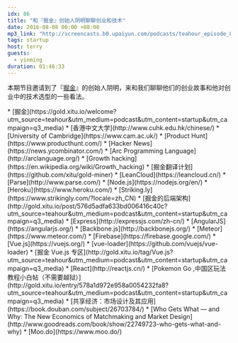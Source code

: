 ```yaml
---
idx: 86
title: "和『掘金』创始人阴明聊聊创业和技术"
date: 2016-08-08 00:00 +08:00
mp3_link: "http://screencasts.b0.upaiyun.com/podcasts/teahour_episode_86.mp3"
tags: startup
host: terry
guests:
  - yinming
duration: 01:46:33
---
```


本期节目邀请到了『[掘金](https://gold.xitu.io/welcome?utm_source=teahour&utm_medium=podcast&utm_content=startup&utm_campaign=q3_media)』的创始人阴明，来和我们聊聊他们的创业故事和他对创业中的技术选型的一些看法。

<section class="notes" markdown="1">
* [掘金](https://gold.xitu.io/welcome?utm_source=teahour&utm_medium=podcast&utm_content=startup&utm_campaign=q3_media)
* [香港中文大学](http://www.cuhk.edu.hk/chinese/)
* [University of Cambridge](https://www.cam.ac.uk/)
* [Product Hunt](https://www.producthunt.com/)
* [Hacker News](https://news.ycombinator.com/)
* [Arc Programming Language](http://arclanguage.org/)
* [Growth hacking](https://en.wikipedia.org/wiki/Growth_hacking)
* [掘金翻译计划](https://github.com/xitu/gold-miner)
* [LeanCloud](https://leancloud.cn/)
* [Parse](http://www.parse.com/)
* [Node.js](https://nodejs.org/en/)
* [Heroku](https://www.heroku.com/)
* [Striking.ly](https://www.strikingly.com/?locale=zh_CN)
* [掘金的后端架构](http://gold.xitu.io/post/576d5adfa633bd006416c40c?utm_source=teahour&utm_medium=podcast&utm_content=startup&utm_campaign=q3_media)
* [Express](http://expressjs.com/zh-cn/)
* [AngularJS](https://angularjs.org/)
* [Backbone.js](http://backbonejs.org/)
* [Meteor](https://www.meteor.com/)
* [Firebase](https://firebase.google.com/)
* [Vue.js](https://vuejs.org/)
* [vue-loader](https://github.com/vuejs/vue-loader)
* [掘金 Vue.js 专区](http://gold.xitu.io/tag/Vue.js?utm_source=teahour&utm_medium=podcast&utm_content=startup&utm_campaign=q3_media)
* [React](http://reactjs.cn/)
* [Pokemon Go ,中国区玩法教程小白帖（不需要越狱）](http://gold.xitu.io/entry/578a1d972e958a0054232fa8?utm_source=teahour&utm_medium=podcast&utm_content=startup&utm_campaign=q3_media)
* [共享经济：市场设计及其应用](https://book.douban.com/subject/26703784/)
* [Who Gets What — and Why: The New Economics of Matchmaking and Market Design](http://www.goodreads.com/book/show/22749723-who-gets-what-and-why)
* [Moo.do](https://www.moo.do/)


</section>
